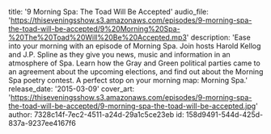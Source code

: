 title: '9 Morning Spa: The Toad Will Be Accepted'
audio_file: 'https://thiseveningsshow.s3.amazonaws.com/episodes/9-morning-spa-the-toad-will-be-accepted/9%20Morning%20Spa-%20The%20Toad%20Will%20Be%20Accepted.mp3'
description: 'Ease into your morning with an episode of Morning Spa. Join hosts Harold Kellog and J.P. Spline as they give you news, music and information in an atmosphere of Spa. Learn how the Gray and Green political parties came to an agreement about the upcoming elections, and find out about the Morning Spa poetry contest. A perfect stop on your morning map: Morning Spa.'
release_date: '2015-03-09'
cover_art: 'https://thiseveningsshow.s3.amazonaws.com/episodes/9-morning-spa-the-toad-will-be-accepted/9-morning-spa-the-toad-will-be-accepted.jpg'
author: 7328c14f-7ec2-4511-a24d-29a1c5ce23eb
id: 158d9491-544d-425d-837a-9237ee4167f6
